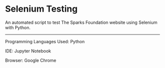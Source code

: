 # Selenium   Testing

An automated script to test The Sparks Foundation website using Selenium with Python.

<hr>
Programming Languages Used: Python


IDE: Jupyter Notebook

Browser: Google Chrome
